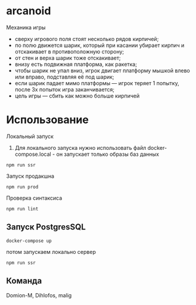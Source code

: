 # arcanoid

<summary>Механика игры</summary>

- сверху игрового поля стоят несколько рядов кирпичей;
- по полю движется шарик, который при касании убирает кирпич и отскакивает в противоположную сторону;
- от стен и верха шарик тоже отскакивает;
- внизу есть подвижная платформа, как ракетка;
- чтобы шарик не упал вниз, игрок двигает платформу мышкой влево или вправо, подставляя её под шарик;
- если шарик падает мимо платформы — игрок теряет 1 попытку, после 3х попыток игра заканчивается;
- цель игры — сбить как можно больше кирпичей

# Использование

Локальный запуск

1. Для локального запуска нужно использовать файл docker-compose.local - он запускает только образы баз данных

```shell script
npm run ssr
```

Запуск продакшна

```shell script
npm run prod
```

Проверка синтаксиса

```shell script
npm run lint
```

## Запуск PostgresSQL

```shell script
docker-compose up
```

потом запускаем локально сервер

```shell script
npm run ssr
```

## Команда

Domion-M, Dihlofos, malig

